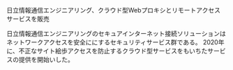 日立情報通信エンジニアリング、クラウド型Webプロキシとリモートアクセスサービスを販売

日立情報通信エンジニアリングのセキュアインターネット接続ソリューションはネットワークアクセスを安全ににするセキュリティサービス群である。
2020年に、不正なサイト絵歩アクセスを防止するクラウド型サービスをもいちたサービスの提供を開始いした。
